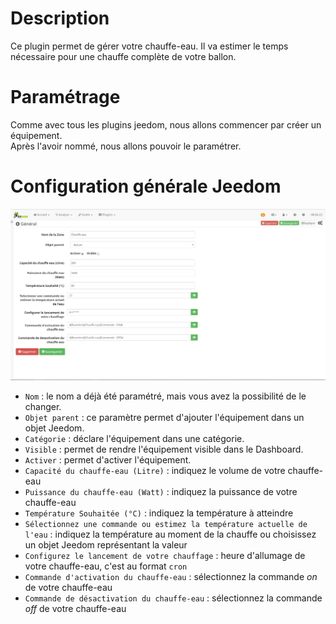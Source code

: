 Description
====
Ce plugin permet de gérer votre chauffe-eau.
Il va estimer le temps nécessaire pour une chauffe complète de votre ballon.

Paramétrage
===
Comme avec tous les plugins jeedom, nous allons commencer par créer un équipement.		
Après l'avoir nommé, nous allons pouvoir le paramétrer.		

Configuration générale Jeedom	
===

![introduction01](../images/ConfigurationGeneral.jpg)
* `Nom` : le nom a déjà été paramétré, mais vous avez la possibilité de le changer.		
* `Objet parent` : ce paramètre permet d'ajouter l'équipement dans un objet Jeedom.		
* `Catégorie` : déclare l'équipement dans une catégorie.		
* `Visible` : permet de rendre l'équipement visible dans le Dashboard.		
* `Activer` : permet d'activer l'équipement.		
* `Capacité du chauffe-eau (Litre)` : indiquez le volume de votre chauffe-eau
* `Puissance du chauffe-eau (Watt)` : indiquez la puissance de votre chauffe-eau
* `Température Souhaitée (°C)` : indiquez la température à atteindre
* `Sélectionnez une commande ou estimez la température actuelle de l'eau` : indiquez la température au moment de la chauffe ou choisissez un objet Jeedom représentant la valeur
* `Configurez le lancement de votre chauffage` : heure d'allumage de votre chauffe-eau, c'est au format `cron`
* `Commande d'activation du chauffe-eau` : sélectionnez la commande _on_ de votre chauffe-eau
* `Commande de désactivation du chauffe-eau` : sélectionnez la commande _off_ de votre chauffe-eau
